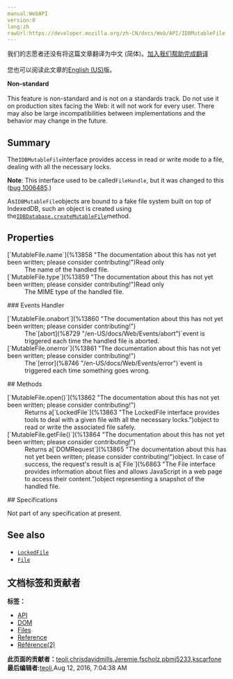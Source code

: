```yaml
---
manual:WebAPI
version:0
lang:zh
rawUrl:https://developer.mozilla.org/zh-CN/docs/Web/API/IDBMutableFile
---
```




<bdi>我们的志愿者还没有将这篇文章翻译为<bdi>中文 (简体)</bdi>。[加入我们帮助完成翻译](%13854 "")<br></br>您也可以阅读此文章的[English (US)](%13855 "")版。</bdi>






**Non-standard**<br></br>This feature is non-standard and is not on a standards track. Do not use it on production sites facing the Web: it will not work for every user. There may also be large incompatibilities between implementations and the behavior may change in the future.



## Summary<a name="Summary"></a>


The`IDBMutableFile`interface provides access in read or write mode to a file, dealing with all the necessary locks.



**Note**: This interface used to be called`FileHandle`, but it was changed to this ([bug 1006485](%13856 "FIXED: FileHandle: Rename FileHandle to MutableFile and LockedFile to FileHandle").)




As`IDBMutableFile`objects are bound to a fake file system built on top of IndexedDB, such an object is created using the[`IDBDatabase.createMutableFile`](%13857 "The documentation about this has not yet been written; please consider contributing!")method.


## Properties<a name="Properties"></a>
<dl><dt>[`MutableFile.name`](%13858 "The documentation about this has not yet been written; please consider contributing!")Read only</dt><dd>The name of the handled file.</dd><dt>[`MutableFile.type`](%13859 "The documentation about this has not yet been written; please consider contributing!")Read only</dt><dd>The MIME type of the handled file.</dd></dl>
### Events Handler<a name="Events_Handler"></a>
<dl><dt>[`MutableFile.onabort`](%13860 "The documentation about this has not yet been written; please consider contributing!")</dt><dd>The`[abort](%8729 "/en-US/docs/Web/Events/abort")`event is triggered each time the handled file is aborted.</dd><dt>[`MutableFile.onerror`](%13861 "The documentation about this has not yet been written; please consider contributing!")</dt><dd>The`[error](%8746 "/en-US/docs/Web/Events/error")`event is triggered each time something goes wrong.</dd></dl>
## Methods<a name="Methods"></a>
<dl><dt>[`MutableFile.open()`](%13862 "The documentation about this has not yet been written; please consider contributing!")</dt><dd>Returns a[`LockedFile`](%13863 "The LockedFile interface provides tools to deal with a given file with all the necessary locks.")object to read or write the associated file safely.</dd><dt>[`MutableFile.getFile()`](%13864 "The documentation about this has not yet been written; please consider contributing!")</dt><dd>Returns a[`DOMRequest`](%13865 "The documentation about this has not yet been written; please consider contributing!")object. In case of success, the request&#39;s result is a[`File`](%6863 "The File interface provides information about files and allows JavaScript in a web page to access their content.")object representing a snapshot of the handled file.</dd></dl>
## Specifications<a name="Specifications"></a>


Not part of any specification at present.


## See also<a name="See_also"></a>

* [`LockedFile`](%13863 "The LockedFile interface provides tools to deal with a given file with all the necessary locks.")
* [`File`](%6863 "The File interface provides information about files and allows JavaScript in a web page to access their content.")



## 文档标签和贡献者
**标签：**
* [API](%50 "")
* [DOM](%456 "")
* [Files](%4147 "")
* [Reference](%3381 "")
* [Référence(2)](%3892 "")

**此页面的贡献者：**[teoli](%160 ""),[chrisdavidmills](%3495 ""),[Jeremie](%4470 ""),[fscholz](%60 ""),[pbmj5233](%13866 ""),[kscarfone](%3900 "")
**最后编辑者:**[teoli](%160 ""),<time>Aug 12, 2016, 7:04:38 AM</time>


